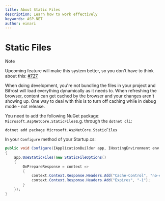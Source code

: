 ```yaml
---
title: About Static Files
description: Learn how to work effectively
keywords: ASP.NET
author: einari
---
```

# Static Files

> [!Note]
> Upcoming feature will make this system better, so you don't have to think about this: [#727](https://github.com/dolittle/Bifrost/issues/727)

When doing development, you're not bundling the files in your project and Bifrost will load everything dynamically as it needs
to. When refreshing the browser, content can get cached by the browser and your changes aren't showing up.
One way to deal with this is to turn off caching while in debug mode - not release.

You need to add the following NuGet package: `Microsoft.AspNetCore.StaticFiles`e.g. through the `dotnet cli`:

```cli
dotnet add package Microsoft.AspNetCore.StaticFiles
```

In your `Configure` method of your Startup.cs:

```csharp
public void Configure(IApplicationBuilder app, IHostingEnvironment env, ILoggerFactory loggerFactory)
{
    app.UseStaticFiles(new StaticFileOptions()
    {
        OnPrepareResponse = context =>
        {
            context.Context.Response.Headers.Add("Cache-Control", "no-cache, no-store");
            context.Context.Response.Headers.Add("Expires", "-1");
        }
    });
}
```